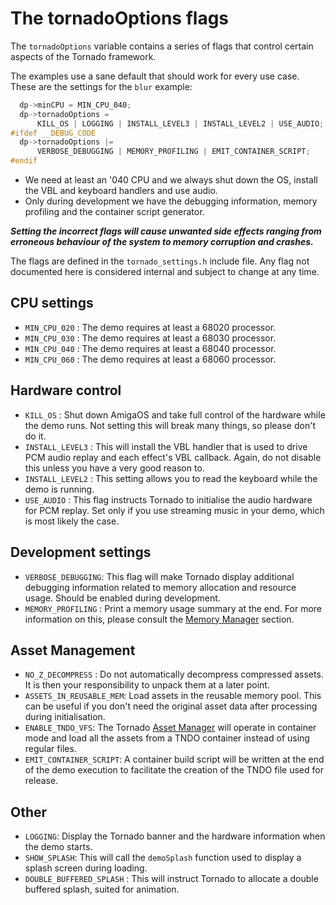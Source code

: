 The tornadoOptions flags
===================

The ```tornadoOptions``` variable contains a series of flags that control certain aspects of the Tornado framework.

The examples use a sane default that should work for every use case. These are the settings for the ```blur``` example:

```c
  dp->minCPU = MIN_CPU_040;
  dp->tornadoOptions =
      KILL_OS | LOGGING | INSTALL_LEVEL3 | INSTALL_LEVEL2 | USE_AUDIO;
#ifdef __DEBUG_CODE
  dp->tornadoOptions |=
      VERBOSE_DEBUGGING | MEMORY_PROFILING | EMIT_CONTAINER_SCRIPT;
#endif
```

* We need at least an '040 CPU and we always shut down the OS, install the VBL and keyboard handlers and use audio.
* Only during development we have the debugging information, memory profiling and the container script generator.

***Setting the incorrect flags will cause unwanted side effects ranging from erroneous behaviour of the system to memory corruption and crashes.***

The flags are defined in the ```tornado_settings.h``` include file. Any flag not documented here is considered internal and subject to change at any time.

CPU settings
------------------

* ```MIN_CPU_020``` : The demo requires at least a 68020 processor. 
* ```MIN_CPU_030``` : The demo requires at least a 68030 processor.
* ```MIN_CPU_040``` : The demo requires at least a 68040 processor.
* ```MIN_CPU_060``` : The demo requires at least a 68060 processor.

Hardware control
-----------------------

* ```KILL_OS``` : Shut down AmigaOS and take full control of the hardware while the demo runs. Not setting this will break many things, so please don't do it.
* ```INSTALL_LEVEL3``` : This will install the VBL handler that is used to drive PCM audio replay and each effect's VBL callback. Again, do not disable this unless you have a very good reason to.
* ```INSTALL_LEVEL2``` : This setting allows you to read the keyboard while the demo is running.
* ```USE_AUDIO``` : This flag instructs Tornado to initialise the audio hardware for PCM replay. Set only if you use streaming music in your demo, which is most likely the case.

Development settings
-----------------------------

* ```VERBOSE_DEBUGGING```: This flag will make Tornado display additional debugging information related to memory allocation and resource usage. Should be enabled during development.
* ```MEMORY_PROFILING``` : Print a memory usage summary at the end. For more information on this, please consult the [Memory Manager](MemoryManager.md) section.

Asset Management
--------------------------

* ```NO_Z_DECOMPRESS``` : Do not automatically decompress compressed assets. It is then your responsibility to unpack them at a later point.
* ```ASSETS_IN_REUSABLE_MEM```: Load assets in the reusable memory pool. This can be useful if you don't need the original asset data after processing during initialisation.
* ```ENABLE_TNDO_VFS```: The Tornado [Asset Manager](AssetManager.md) will operate in container mode and load all the assets from a TNDO container instead of using regular files.
* ```EMIT_CONTAINER_SCRIPT```: A container build script will be written at the end of the demo execution to facilitate the creation of the TNDO file used for release.

Other
-----
* ```LOGGING```: Display the Tornado banner and the hardware information when the demo starts.
* ```SHOW_SPLASH```: This will call the ```demoSplash``` function used to display a splash screen during loading.
* ```DOUBLE_BUFFERED_SPLASH``` : This will instruct Tornado to allocate a double buffered splash, suited for animation.
